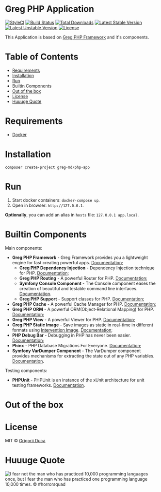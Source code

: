 # Greg PHP Application

[![StyleCI](https://styleci.io/repos/72987376/shield?style=flat)](https://styleci.io/repos/72987376)
[![Build Status](https://travis-ci.org/greg-md/php-app.svg)](https://travis-ci.org/greg-md/php-app)
[![Total Downloads](https://poser.pugx.org/greg-md/php-app/d/total.svg)](https://packagist.org/packages/greg-md/php-app)
[![Latest Stable Version](https://poser.pugx.org/greg-md/php-app/v/stable.svg)](https://packagist.org/packages/greg-md/php-app)
[![Latest Unstable Version](https://poser.pugx.org/greg-md/php-app/v/unstable.svg)](https://packagist.org/packages/greg-md/php-app)
[![License](https://poser.pugx.org/greg-md/php-app/license.svg)](https://packagist.org/packages/greg-md/php-app)

This Application is based on [Greg PHP Framework](https://github.com/greg-md/php-framework) and it's components.

# Table of Contents

* [Requirements](#requirements)
* [Installation](#installation)
* [Run](#run)
* [Builtin Components](#builtin-components)
* [Out of the box](#out-of-the-box)
* [License](#license)
* [Huuuge Quote](#huuuge-quote)

# Requirements

* [Docker](https://www.docker.com/)

# Installation

`composer create-project greg-md/php-app`

# Run

1. Start docker containers: `docker-compose up`.
2. Open in browser: `http://127.0.0.1`.

**Optionally**, you can add an alias in `hosts` file: `127.0.0.1 app.local`.

# Builtin Components

Main components:

* **Greg PHP Framework** - Greg Framework provides you a lightweight engine for fast creating powerful apps. [Documentation](https://github.com/greg-md/php-framework);
    * **Greg PHP Dependency Injection** - Dependency Injection technique for PHP. [Documentation](https://github.com/greg-md/php-dependency-injection);
    * **Greg PHP Routing** - A powerful Router for PHP. [Documentation](https://github.com/greg-md/php-routing);
    * **Symfony Console Component** - The Console component eases the creation of beautiful and testable command line interfaces. [Documentation](http://symfony.com/doc/current/components/console.html).
    * **Greg PHP Support** - Support classes for PHP. [Documentation](https://github.com/greg-md/php-support);
* **Greg PHP Cache** - A powerful Cache Manager for PHP. [Documentation](https://github.com/greg-md/php-cache);
* **Greg PHP ORM** - A powerful ORM(Object-Relational Mapping) for PHP. [Documentation](https://github.com/greg-md/php-orm);
* **Greg PHP View** - A powerful Viewer for PHP. [Documentation](https://github.com/greg-md/php-view);
* **Greg PHP Static Image** - Save images as static in real-time in different formats using [Intervention Image](http://image.intervention.io/). [Documentation](https://github.com/greg-md/php-static-image);
* **PHP Debug Bar** - Debugging in PHP has never been easier. [Documentation](http://phpdebugbar.com/);
* **Phinx** - PHP Database Migrations For Everyone. [Documentation](https://phinx.org/);
* **Symfony VarDumper Component** - The VarDumper component provides mechanisms for extracting the state out of any PHP variables. [Documentation](https://symfony.com/doc/current/components/var_dumper.html).

Testing components:

* **PHPUnit** - PHPUnit is an instance of the xUnit architecture for unit testing frameworks. [Documentation](https://phpunit.de/).

# Out of the box

# License

MIT © [Grigorii Duca](http://greg.md)

# Huuuge Quote

![I fear not the man who has practiced 10,000 programming languages once, but I fear the man who has practiced one programming language 10,000 times. &copy; #horrorsquad](http://greg.md/huuuge-quote-fb.jpg)
